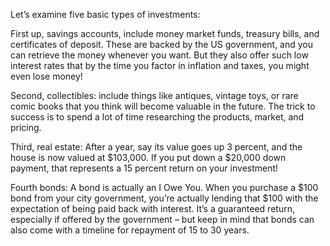 Let’s examine five basic types of investments:

First up, savings accounts, include money market funds, treasury bills, and certificates of deposit. These are backed by the US government, and you can retrieve the money whenever you want. But they also offer such low interest rates that by the time you factor in inflation and taxes, you might even lose money!

Second, collectibles: include things like antiques, vintage toys, or rare comic books that you think will become valuable in the future. The trick to success is to spend a lot of time researching the products, market, and pricing.

Third, real estate:  After a year, say its value goes up 3 percent, and the house is now valued at $103,000. If you put down a $20,000 down payment, that represents a 15 percent return on your investment!

Fourth bonds: A bond is actually an I Owe You. When you purchase a $100 bond from your city government, you’re actually lending that $100 with the expectation of being paid back with interest. It’s a guaranteed return, especially if offered by the government – but keep in mind that bonds can also come with a timeline for repayment of 15 to 30 years.